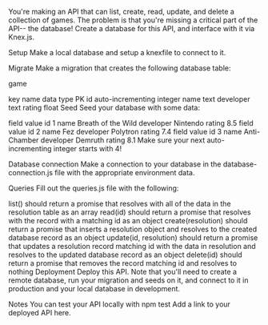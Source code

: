 You're making an API that can list, create, read, update, and delete a collection of games. The problem is that you're missing a critical part of the API-- the database! Create a database for this API, and interface with it via Knex.js.

Setup
Make a local database and setup a knexfile to connect to it.

Migrate
Make a migration that creates the following database table:

game

key	name	data type
PK	id	auto-incrementing integer
name	text
developer	text
rating	float
Seed
Seed your database with some data:

field	value
id	1
name	Breath of the Wild
developer	Nintendo
rating	8.5
field	value
id	2
name	Fez
developer	Polytron
rating	7.4
field	value
id	3
name	Anti-Chamber
developer	Demruth
rating	8.1
Make sure your next auto-incrementing integer starts with 4!

Database connection
Make a connection to your database in the database-connection.js file with the appropriate environment data.

Queries
Fill out the queries.js file with the following:

list() should return a promise that resolves with all of the data in the resolution table as an array
read(id) should return a promise that resolves with the record with a matching id as an object
create(resolution) should return a promise that inserts a resolution object and resolves to the created database record as an object
update(id, resolution) should return a promise that updates a resolution record matching id with the data in resolution and resolves to the updated database record as an object
delete(id) should return a promise that removes the record matching id and resolves to nothing
Deployment
Deploy this API. Note that you'll need to create a remote database, run your migration and seeds on it, and connect to it in production and your local database in development.

Notes
You can test your API locally with npm test
Add a link to your deployed API here.
